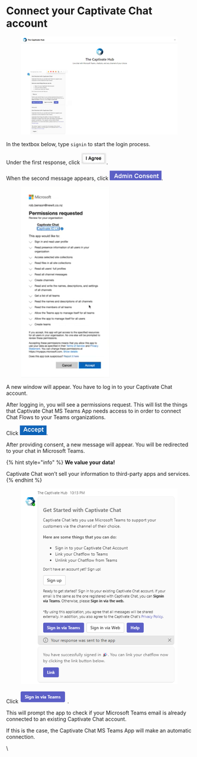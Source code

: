 # Connect your Captivate Chat account

<figure><img src="../../../.gitbook/assets/image (232).png" alt=""><figcaption></figcaption></figure>

In the textbox below, type `signin` to start the login process.

Under the first response, click ![](<../../../.gitbook/assets/image (245).png>). &#x20;

When the second message appears, click ![](<../../../.gitbook/assets/image (250).png>).

<figure><img src="../../../.gitbook/assets/image (251).png" alt=""><figcaption></figcaption></figure>

A new window will appear. You have to log in to your Captivate Chat account.

After logging in, you will see a permissions request. This will list the things that Captivate Chat MS Teams App needs access to in order to connect Chat Flows to your Teams organizations. &#x20;

Click ![](<../../../.gitbook/assets/image (252).png>).&#x20;

After providing consent, a new message will appear. You will be redirected to your chat in Microsoft Teams.&#x20;

{% hint style="info" %}
**We value your data!**

Captivate Chat won’t sell your information to third-party apps and services.&#x20;
{% endhint %}

<figure><img src="../../../.gitbook/assets/image (236).png" alt=""><figcaption></figcaption></figure>

Click ![](<../../../.gitbook/assets/image (237).png>) .&#x20;

This will prompt the app to check if your Microsoft Teams email is already connected to an existing Captivate Chat account.&#x20;

If this is the case, the Captivate Chat MS Teams App will make an automatic connection.

\
